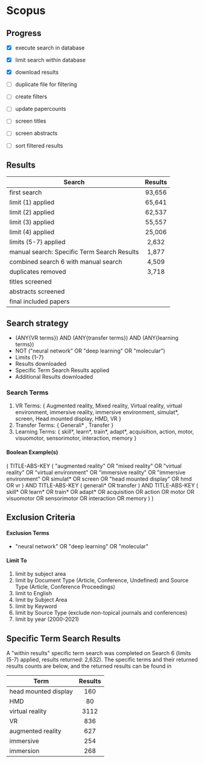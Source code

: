 # Scopus

## Progress
- [x] execute search in database
- [x] limit search within database
- [x] download results
- [ ] duplicate file for filtering
- [ ] create filters
- [ ] update papercounts
- [ ] screen titles
- [ ] screen abstracts
- [ ] sort filtered results


## Results

| Search   |     Results   |
|----------|:-------------:|
| first search | 93,656 |
| limit (1) applied | 65,641 |
| limit (2) applied | 62,537 |
| limit (3) applied | 55,557 |
| limit (4) applied | 25,006 |
| limits (5-7) applied | 2,632 |
| manual search: Specific Term Search Results  | 1,877  |
| combined search 6 with manual search | 4,509 |
| duplicates removed | 3,718 | 
| titles screened   |   |
| abstracts screened |  |
| final included papers   |   |

## Search strategy
- (ANY{VR terms}) AND (ANY{transfer terms}) AND (ANY{learning terms})
- NOT ("neural network" OR "deep learning"  OR  "molecular")
- Limits {1-7}
- Results downloaded
- Specific Term Search Results applied
- Additional Results downloaded

### Search Terms
1. VR Terms: { Augmented reality, Mixed reality, Virtual reality, virtual environment, immersive reality, immersive environment, simulat*, screen, Head mounted display, HMD, VR }
2. Transfer Terms: { Generali* , Transfer }
3. Learning Terms: { skill*, learn*,  train*, adapt*, acquisition, action, motor, visuomotor, sensorimotor,  interaction, memory }

#### Boolean Example(s)
( TITLE-ABS-KEY ( "augmented reality"  OR  "mixed reality"  OR  "virtual reality"  OR  "virtual environment"  OR  "immersive reality"  OR  "immersive environment"  OR  simulat*  OR  screen  OR  "head mounted display"  OR  hmd  OR  vr )  AND  TITLE-ABS-KEY ( generali*  OR  transfer )  AND  TITLE-ABS-KEY ( skill*  OR  learn*  OR  train*  OR  adapt*  OR  acquisition  OR  action  OR  motor  OR  visuomotor  OR  sensorimotor  OR  interaction  OR  memory ) )

## Exclusion Criteria

#### Exclusion Terms
- "neural network" OR "deep learning"  OR  "molecular"

#### Limit To
1) limit by subject area
2) limit by Document Type (Article, Conference, Undefined) and Source Type (Article, Conference Proceedings)
3) limit to English
4) limit by Subject Area
5) limit by Keyword
6) limit by Source Type (exclude non-topical journals and conferences)
7) limit by year (2000-2021)


## Specific Term Search Results
A "within results" specific term search was completed on Search 6 (limits (5-7) applied, results returned: 2,632). The specific terms and their returned results counts are below, and the returned results can be found in

| Term     |     Results   |
|----------|:-------------:|
| head mounted display | 160 |
| HMD | 80 |
| virtual reality | 3112 |
| VR | 836 |
| augmented reality | 627 |
| immersive| 254 |
| immersion| 268 |
